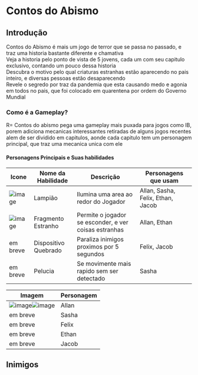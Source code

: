 # Contos do Abismo

## Introdução
Contos do Abismo é mais um jogo de terror que se passa no passado, e traz uma historia bastante diferente e chamativa</br>
Veja a historia pelo ponto de vista de 5 jovens, cada um com seu capitulo exclusivo, contando um pouco dessa historia</br>
Descubra o motivo pelo qual criaturas estranhas estão aparecendo no pais inteiro, e diversas pessoas estão desaparecendo</br>
Revele o segredo por traz da pandemia que esta causando medo e agonia em todos no pais, que foi colocado em quarentena por ordem do Governo Mundial

### Como é a Gameplay?
R= Contos do abismo pega uma gameplay mais puxada para jogos como IB, porem adiciona mecanicas interessantes retiradas de alguns jogos recentes</br>
alem de ser dividido em capitulos, aonde cada capitulo tem um personagem principal, que traz uma mecanica unica com ele</br>

#### Personagens Principais e Suas habilidades
| Icone | Nome da Habilidade | Descrição | Personagens que usam |
|--- | --- | --- | --- |
| ![image](https://github.com/GaryLickt/codigos/assets/70419113/6bc5437f-6748-4897-8b8b-d5044d5956db) | Lampião | Ilumina uma area ao redor do Jogador | Allan, Sasha, Felix, Ethan, Jacob |
| ![image](https://github.com/GaryLickt/codigos/assets/70419113/08476bff-f2ca-4b1c-912e-bf97dd7c974e) | Fragmento Estranho | Permite o jogador se esconder, e ver coisas estranhas | Allan, Ethan |
| em breve | Dispositivo Quebrado | Paraliza inimigos proximos por 5 segundos | Felix, Jacob |
| em breve | Pelucia | Se movimente mais rapido sem ser detectado | Sasha |  

| Imagem | Personagem |
| --- | --- |
| ![image](https://github.com/GaryLickt/codigos/assets/70419113/c04b7c48-2bef-43f6-8168-f109285e1e63)![image](https://github.com/GaryLickt/codigos/assets/70419113/f88563f9-c039-4c13-8f3f-0bd097838b37) | Allan |
| em breve | Sasha |
| em breve | Felix |
| em breve | Ethan |
| em breve | Jacob |
## Inimigos
